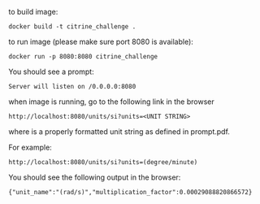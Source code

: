 to build image:
```
docker build -t citrine_challenge .
```
to run image (please make sure port 8080 is available):
```
docker run -p 8080:8080 citrine_challenge
```
You should see a prompt:
```
Server will listen on /0.0.0.0:8080
```
when image is running, go to the following link in the browser 
```
http://localhost:8080/units/si?units=<UNIT STRING>
```
where <UNIT STRING> is a properly formatted unit string as defined in prompt.pdf.

For example:
```
http://localhost:8080/units/si?units=(degree/minute)
```
You should see the following output in the browser:
```
{"unit_name":"(rad/s)","multiplication_factor":0.00029088820866572}
```
